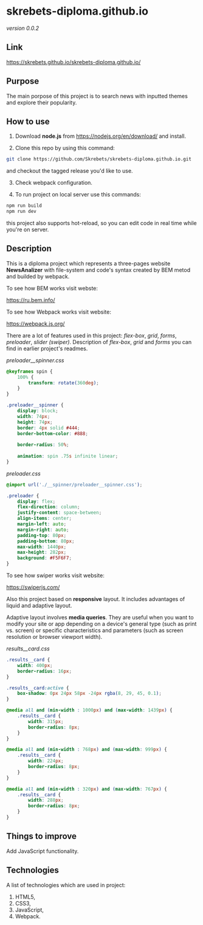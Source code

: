 # skrebets-diploma.github.io

*version 0.0.2*

## Link

https://skrebets.github.io/skrebets-diploma.github.io/

## Purpose

The main porpose of this project is to search news with inputted themes and explore their popularity.

## How to use

1. Download **node.js** from https://nodejs.org/en/download/ and install.

2. Clone this repo by using this command:
```bash
git clone https://github.com/Skrebets/skrebets-diploma.github.io.git
```
and checkout the tagged release you'd like to use.

3. Check webpack configuration.

4. To run project on local server use this commands:
```bash
npm run build
npm run dev
```
this project also supports hot-reload, so you can edit code in real time while you're on server.


## Description

This is a diploma project which represents a three-pages website **NewsAnalizer** with file-system and code's syntax created by BEM metod and builded by webpack.

To see how BEM works visit webste:

https://ru.bem.info/

To see how Webpack works visit website:

https://webpack.js.org/

There are a lot of features used in this project: *flex-box*, *grid*, *forms*, *preloader*, *slider (swiper)*. Description of *flex-box*, *grid* and *forms* you can find in earlier project's readmes.

*preloader__spinner.css*

```css
@keyframes spin {
	100% {
		transform: rotate(360deg);
	}
}

.preloader__spinner {
    display: block;
	width: 74px;
	height: 74px;
	border: 4px solid #444;
	border-bottom-color: #888;
	
	border-radius: 50%;
	
	animation: spin .75s infinite linear;
}
```

*preloader.css*

```css
@import url('./__spinner/preloader__spinner.css');

.preloader {
    display: flex;
    flex-direction: column;
    justify-content: space-between;
    align-items: center;
    margin-left: auto;
    margin-right: auto;
    padding-top: 80px;
    padding-bottom: 80px;
    max-width: 1440px;
    max-height: 282px;
    background: #F5F6F7;
}
```

To see how swiper works visit website:

https://swiperjs.com/

Also this project based on **responsive** layout. It includes advantages of liquid and adaptive layout.

Adaptive layout involves **media queries**. They are useful when you want to modify your site or app depending on a device's general type (such as print vs. screen) or specific characteristics and parameters (such as screen resolution or browser viewport width).

*results__card.css*

```css
.results__card {
    width: 400px;
    border-radius: 16px;
}

.results__card:active {
    box-shadow: 0px 24px 58px -24px rgba(8, 29, 45, 0.1);
}

@media all and (min-width : 1000px) and (max-width: 1439px) {
    .results__card {
        width: 315px;
        border-radius: 8px;
    }
}

@media all and (min-width : 768px) and (max-width: 999px) {
    .results__card {
        width: 224px;
        border-radius: 8px;
    }
}

@media all and (min-width : 320px) and (max-width: 767px) {
    .results__card {
        width: 288px;
        border-radius: 8px;
    }
}
```

## Things to improve

Add JavaScript functionality.

## Technologies

A list of technologies which are used in project:

1. HTML5,
2. CSS3,
3. JavaScript,
4. Webpack.
